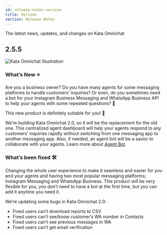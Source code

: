 ```yaml
---
id: release-notes-version
title: Version
section: Release Notes
---
```


The latest news, updates, and changes on Kata Omnichat

## 2.5.5

![Kata Omnichat Illustration](/assets/images/products/kata-omnichat/release-notes/kata-omnichat-illustration.png)

### What’s New ⭐️

Are you a business owner? Do you have many agents for some messaging platforms to handle customers’ inquiries? Or even, do you sometimes need a bot for your Instagram Business Messaging and WhatsApp Business API to help your agents with some repeated questions? 🤔

This new product is definitely suitable for you! 🎉

We’re building Kata Omnichat 2.0, so it will be the replacement for the old one. This centralized agent dashboard will help your agents respond to any customers’ inquiries rapidly without switching from one messaging app to another messaging app. Also, if needed, an agent bot will be a savior to collaborate with your agents. Learn more about [Agent Bot](/kata-omnichat/configure-your-agent-chatbot/setup-agent-bot-in-kata-omnichat).

### What’s been fixed 🛠

Changing the whole user experience to make it seamless and easier for you and your agents and having two most popular messaging platforms; Instagram Messaging and WhatsApp Business. This product will be very flexible for you, you don’t need to have a bot at the first time, but you can add it anytime you need it.

We’re updating some bugs in Kata Omnichat 2.0:

-   Fixed users can’t download reports to CSV
-   Fixed users can’t see/know customer’s WA number in Contacts
-   Fixed users can’t see previous messages in WA
-   Fixed users can’t get email verification
